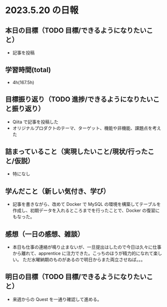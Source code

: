 # 2023.5.20 の日報

## 本日の目標（TODO 目標/できるようになりたいこと）

- 記事を投稿

## 学習時間(total)

- 4h(167.5h)

## 目標振り返り（TODO 進捗/できるようになりたいこと振り返り）

- Qiita で記事を投稿した
- オリジナルプロダクトのテーマ、ターゲット、機能や非機能、課題点を考えた

## 詰まっていること（実現したいこと/現状/行ったこと/仮説）

- 特になし

## 学んだこと（新しい気付き、学び）

- 記事を書きながら、改めて Docker で MySQL の環境を構築してテーブルを作成し、初期データを入れるところまでを行ったことで、Docker の復習にもなった。

## 感想（一日の感想、雑談）

- 本日も仕事の連絡が鳴り止まないが、一旦提出はしたので今日は久々に仕事から離れて、apprentice に注力できた。こっちのほうが精力的になれて楽しい。
  ただ水曜納期のものがあるので明日からまた両立させねば。。。

## 明日の目標（TODO 目標/できるようになりたいこと）

- 来週からの Quest を一通り確認して進める。
